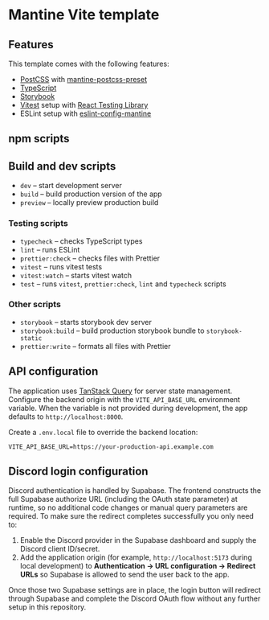 # Mantine Vite template

## Features

This template comes with the following features:

- [PostCSS](https://postcss.org/) with [mantine-postcss-preset](https://mantine.dev/styles/postcss-preset)
- [TypeScript](https://www.typescriptlang.org/)
- [Storybook](https://storybook.js.org/)
- [Vitest](https://vitest.dev/) setup with [React Testing Library](https://testing-library.com/docs/react-testing-library/intro)
- ESLint setup with [eslint-config-mantine](https://github.com/mantinedev/eslint-config-mantine)

## npm scripts

## Build and dev scripts

- `dev` – start development server
- `build` – build production version of the app
- `preview` – locally preview production build

### Testing scripts

- `typecheck` – checks TypeScript types
- `lint` – runs ESLint
- `prettier:check` – checks files with Prettier
- `vitest` – runs vitest tests
- `vitest:watch` – starts vitest watch
- `test` – runs `vitest`, `prettier:check`, `lint` and `typecheck` scripts

### Other scripts

- `storybook` – starts storybook dev server
- `storybook:build` – build production storybook bundle to `storybook-static`
- `prettier:write` – formats all files with Prettier

## API configuration

The application uses [TanStack Query](https://tanstack.com/query/latest) for server state management. Configure the backend origin with the `VITE_API_BASE_URL` environment variable. When the variable is not provided during development, the app defaults to `http://localhost:8000`.

Create a `.env.local` file to override the backend location:

```
VITE_API_BASE_URL=https://your-production-api.example.com
```

## Discord login configuration

Discord authentication is handled by Supabase. The frontend constructs the full Supabase authorize URL (including the OAuth
state parameter) at runtime, so no additional code changes or manual query parameters are required. To make sure the redirect
completes successfully you only need to:

1. Enable the Discord provider in the Supabase dashboard and supply the Discord client ID/secret.
2. Add the application origin (for example, `http://localhost:5173` during local development) to **Authentication → URL configuration → Redirect URLs** so Supabase is allowed to send the user back to the app.

Once those two Supabase settings are in place, the login button will redirect through Supabase and complete the Discord OAuth
flow without any further setup in this repository.
